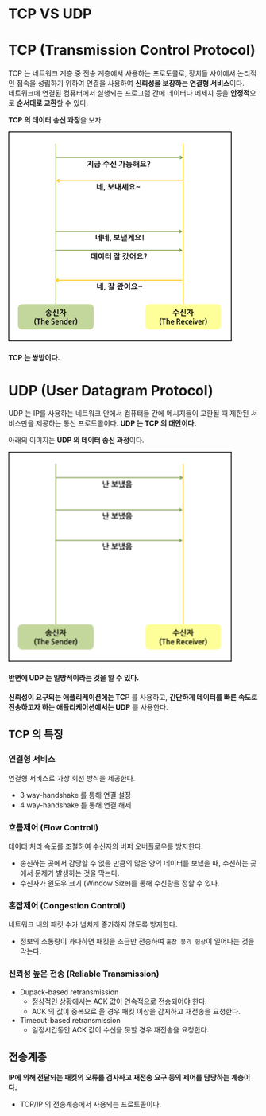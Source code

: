 # TCP VS UDP

# TCP (Transmission Control Protocol)
TCP 는 네트워크 계층 중 전송 계층에서 사용하는 프로토콜로, 장치들 사이에서 논리적인 접속을 성립하기 위하여 연결을 사용하여 <b>신뢰성을 보장하는 연결형 서비스</b>이다.   
네트워크에 연결된 컴퓨터에서 실행되는 프로그램 간에 데이터나 메세지 등을 <b>안정적</b>으로 <b>순서대로 교환</b>할 수 있다.

<b>TCP 의 데이터 송신 과정</b>을 보자.

<img src="Image/../../Image/2018-02-04-network-tcp-udp-tcpip-2.png" style="width : 450px">

#### TCP 는 쌍방이다.    

# UDP (User Datagram Protocol)
UDP 는 IP를 사용하는 네트워크 안에서 컴퓨터들 간에 메시지들이 교환될 때 제한된 서비스만을 제공하는 통신 프로토콜이다. <b>UDP 는 TCP 의 대안이다.</b>

아래의 이미지는 <b>UDP 의 데이터 송신 과정</b>이다.

<img src="Image/../../Image/2018-02-04-network-tcp-udp-tcpip-3.png" style="width : 450px">

#### 반면에 UDP 는 일방적이라는 것을 알 수 있다.

<b>신뢰성이 요구되는 애플리케이션에는 TC</b>P 를 사용하고, <b>간단하게 데이터를 빠른 속도로 전송하고자 하는 애플리케이션에서는 UDP</b> 를 사용한다.


## TCP 의 특징

### 연결형 서비스
연결형 서비스로 가상 회선 방식을 제공한다.

- 3 way-handshake 를 통해 연결 설정
- 4 way-handshake 를 통해 연결 해제

### 흐름제어 (Flow Controll)
데이터 처리 속도를 조절하여 수신자의 버퍼 오버플로우를 방지한다.

- 송신하는 곳에서 감당할 수 없을 만큼의 많은 양의 데이터를 보냈을 때, 수신하는 곳에서 문제가 발생하는 것을 막는다.
- 수신자가 윈도우 크기 (Window Size)를 통해 수신량을 정할 수 있다.

### 혼잡제어 (Congestion Controll)
네트워크 내의 패킷 수가 넘치게 증가하지 않도록 방지한다.

- 정보의 소통량이 과다하면 패킷을 조금만 전송하여 ```혼잡 붕괴 현상```이 일어나는 것을 막는다.

### 신뢰성 높은 전송 (Reliable Transmission)
- Dupack-based retransmission
    - 정상적인 상황에서는 ACK 값이 연속적으로 전송되어야 한다.
    - ACK 의 값이 중복으로 올 경우 패킷 이상을 감지하고 재전송을 요청한다.
- Timeout-based retransmission
    - 일정시간동안 ACK 값이 수신을 못할 경우 재전송을 요청한다.

## 전송계층
I<b>P에 의해 전달되는 패킷의 오류를 검사하고 재전송 요구 등의 제어를 담당하는 계층이다.</b>
- TCP/IP 의 전송계층에서 사용되는 프로토콜이다.
